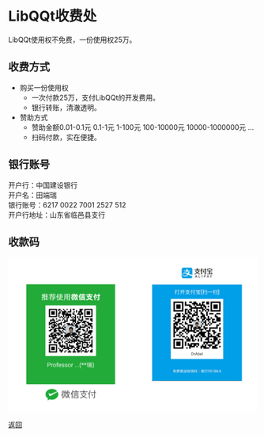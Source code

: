 # LibQQt收费处  

LibQQt使用权不免费，一份使用权25万。  


## 收费方式  
- 购买一份使用权  
  - 一次付款25万，支付LibQQt的开发费用。  
  - 银行转账，清澈透明。  
- 赞助方式  
  - 赞助金额0.01-0.1元 0.1-1元 1-100元 100-10000元 10000-1000000元 ...  
  - 扫码付款，实在便捷。  


## 银行账号    
开户行：中国建设银行  
开户名：田端瑞  
银行账号：6217 0022 7001 2527 512  
开户行地址：山东省临邑县支行  


## 收款码  
![付款码](screenshot/charge.png "Charge Code")    


[返回](.)   
